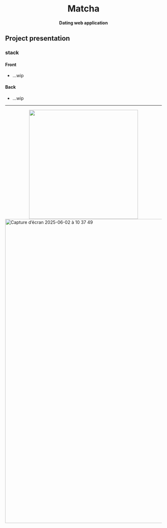 <p align="center">
<h1 align="center">Matcha</h1>
<h4 align="center">Dating web application</h4>
<p align="center">

## Project presentation

### stack

#### Front

- ...wip

#### Back

- ...wip

---

<div align="center">
<img src="https://media.giphy.com/media/TOhTGM1xJ77bZwnNCy/giphy.gif" width="350"/>
</div>
<img width="976" alt="Capture d’écran 2025-06-02 à 10 37 49" src="https://github.com/user-attachments/assets/1a65136d-438b-4490-9004-07384d645165" />
